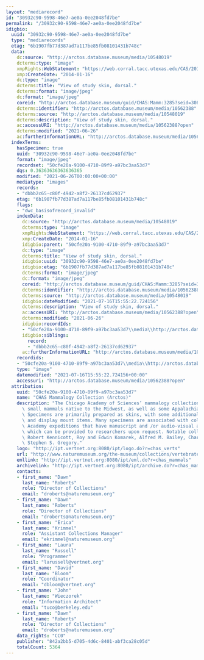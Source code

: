 ```yaml
---
layout: "mediarecord"
id: "30932c90-9598-46e7-ae0a-0ee2048fd7be"
permalink: "/30932c90-9598-46e7-ae0a-0ee2048fd7be"
idigbio:
  uuid: "30932c90-9598-46e7-ae0a-0ee2048fd7be"
  type: "mediarecords"
  etag: "6b1907fb77d387ad7a117be85fb08101431b748c"
  data:
    dc:source: "http://arctos.database.museum/media/10548019"
    dcterms:type: "image"
    xmpRights:WebStatement: "https://web.corral.tacc.utexas.edu/CAS/20161217-02/jpg/chas_mamm_3285.2.jpg"
    xmp:CreateDate: "2014-01-16"
    dc:type: "image"
    dcterms:title: "View of study skin, dorsal."
    dcterms:format: "image/jpeg"
    dc:format: "image/jpeg"
    coreid: "http://arctos.database.museum/guid/CHAS:Mamm:3285?seid=3088411"
    dcterms:identifier: "http://arctos.database.museum/media/10562388"
    dcterms:source: "http://arctos.database.museum/media/10548019"
    dcterms:description: "View of study skin, dorsal."
    ac:accessURI: "http://arctos.database.museum/media/10562388?open"
    dcterms:modified: "2021-06-26"
    ac:furtherInformationURL: "http://arctos.database.museum/media/10562388"
  indexTerms:
    hasSpecimen: true
    uuid: "30932c90-9598-46e7-ae0a-0ee2048fd7be"
    format: "image/jpeg"
    recordset: "50cfe20a-9100-4710-89f9-a97bc3aa53d7"
    dqs: 0.36363636363636365
    modified: "2021-06-26T00:00:00+00:00"
    mediatype: "images"
    records:
    - "dbbb2c65-c80f-4942-a8f2-26137cd62937"
    etag: "6b1907fb77d387ad7a117be85fb08101431b748c"
    flags:
    - "dwc_basisofrecord_invalid"
    indexData:
      dc:source: "http://arctos.database.museum/media/10548019"
      dcterms:type: "image"
      xmpRights:WebStatement: "https://web.corral.tacc.utexas.edu/CAS/20161217-02/jpg/chas_mamm_3285.2.jpg"
      xmp:CreateDate: "2014-01-16"
      idigbio:parent: "50cfe20a-9100-4710-89f9-a97bc3aa53d7"
      dc:type: "image"
      dcterms:title: "View of study skin, dorsal."
      idigbio:uuid: "30932c90-9598-46e7-ae0a-0ee2048fd7be"
      idigbio:etag: "6b1907fb77d387ad7a117be85fb08101431b748c"
      dcterms:format: "image/jpeg"
      dc:format: "image/jpeg"
      coreid: "http://arctos.database.museum/guid/CHAS:Mamm:3285?seid=3088411"
      dcterms:identifier: "http://arctos.database.museum/media/10562388"
      dcterms:source: "http://arctos.database.museum/media/10548019"
      idigbio:dateModified: "2021-07-16T15:55:22.724156"
      dcterms:description: "View of study skin, dorsal."
      ac:accessURI: "http://arctos.database.museum/media/10562388?open"
      dcterms:modified: "2021-06-26"
      idigbio:recordIds:
      - "50cfe20a-9100-4710-89f9-a97bc3aa53d7\\media\\http://arctos.database.museum/media/10562388"
      idigbio:siblings:
        record:
        - "dbbb2c65-c80f-4942-a8f2-26137cd62937"
      ac:furtherInformationURL: "http://arctos.database.museum/media/10562388"
    recordids:
    - "50cfe20a-9100-4710-89f9-a97bc3aa53d7\\media\\http://arctos.database.museum/media/10562388"
    type: "image"
    datemodified: "2021-07-16T15:55:22.724156+00:00"
    accessuri: "http://arctos.database.museum/media/10562388?open"
  attribution:
    uuid: "50cfe20a-9100-4710-89f9-a97bc3aa53d7"
    name: "CHAS Mammalogy Collection (Arctos)"
    description: "The Chicago Academy of Sciences’ mammalogy collection contains mostly\
      \ small mammals native to the Midwest, as well as some Appalachian species.\
      \ Specimens are primarily prepared as skins, with some additional osteological\
      \ and display mount items. Many specimens are associated with collectors or\
      \ Academy expeditions that have manuscript and /or audio-visual archival material,\
      \ which can be provided to researchers upon request. Notable collectors include\
      \ Robert Kennicott, Roy and Edwin Komarek, Alfred M. Bailey, Charles D. Brower,\
      \ Stephen S. Gregory."
    logo: "http://ipt.vertnet.org:8080/ipt/logo.do?r=chas_verts"
    url: "http://www.naturemuseum.org/the-museum/collections/vertebrates"
    emllink: "http://ipt.vertnet.org:8080/ipt/eml.do?r=chas_mammals"
    archivelink: "http://ipt.vertnet.org:8080/ipt/archive.do?r=chas_mammals"
    contacts:
    - first_name: "Dawn"
      last_name: "Roberts"
      role: "Director of Collections"
      email: "droberts@naturemuseum.org"
    - first_name: "Dawn"
      last_name: "Roberts"
      role: "Director of Collections"
      email: "droberts@naturemuseum.org"
    - first_name: "Erica"
      last_name: "Krimmel"
      role: "Assistant Collections Manager"
      email: "ekrimmel@naturemuseum.org"
    - first_name: "Laura"
      last_name: "Russell"
      role: "Programmer"
      email: "larussell@vertnet.org"
    - first_name: "David"
      last_name: "Bloom"
      role: "Coordinator"
      email: "dbloom@vertnet.org"
    - first_name: "John"
      last_name: "Wieczorek"
      role: "Information Architect"
      email: "tuco@berkeley.edu"
    - first_name: "Dawn"
      last_name: "Roberts"
      role: "Director of Collections"
      email: "droberts@naturemuseum.org"
    data_rights: "CC0"
    publisher: "842a2bb5-d705-4d6c-8401-abf3ca28c05d"
    totalCount: 5364
---
```

